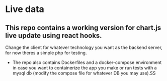 # Live data
## This repo contains a working version for chart.js live update using react hooks.
Change the client for whatever technology you want as the backend server, for now theres a simple php for testing.
* The repo also contains Dockerfiles and a docker-compose environment in case you want to containerize the app you make or run tests with a mysql db (modify the compose file for whatever DB you may use).SS